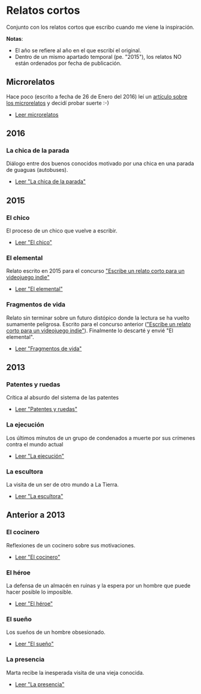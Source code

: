 # Relatos cortos

Conjunto con los relatos cortos que escribo cuando me viene la inspiración.

**Notas**:

- El año se refiere al año en el que escribí el original.
- Dentro de un mismo apartado temporal (pe. "2015"), los relatos NO están ordenados por fecha de publicación.

## Microrelatos

Hace poco (escrito a fecha de 26 de Enero del 2016) leí un [artículo sobre los microrelatos](http://www.jotdown.es/2015/10/vivieron-y-murieron-en-seis-palabras/) y decidí probar suerte :-)

- [Leer microrelatos](microrelatos.md)

## 2016

### La chica de la parada

Diálogo entre dos buenos conocidos motivado por una chica en una parada de guaguas (autobuses).

- [Leer "La chica de la parada"](2016/la_chica_de_la_parada.md)


## 2015

### El chico

El proceso de un chico que vuelve a escribir.

- [Leer "El chico"](2015/el_chico.md)


### El elemental

Relato escrito en 2015 para el concurso ["Escribe un relato corto para un videojuego indie"](http://www.gametopia.es/learning/concurso)

- [Leer "El elemental"](2015/el_elemental.md)


### Fragmentos de vida

Relato sin terminar sobre un futuro distópico donde la lectura se ha vuelto sumamente peligrosa. Escrito para el concurso anterior (["Escribe un relato corto para un videojuego indie"](http://www.gametopia.es/learning/concurso)). Finalmente lo descarté y envié "El elemental".

- [Leer "Fragmentos de vida"](2015/fragmentos_de_vida.md)

## 2013

### Patentes y ruedas

Crítica al absurdo del sistema de las patentes

- [Leer "Patentes y ruedas"](2013/patentes_y_ruedas.md)

### La ejecución

Los últimos minutos de un grupo de condenados a muerte por sus crímenes contra el mundo actual

- [Leer "La ejecución"](2013/la_ejecución.md)

### La escultora

La visita de un ser de otro mundo a La Tierra.

- [Leer "La escultora"](2013/la_escultora.md)


## Anterior a 2013

### El cocinero

Reflexiones de un cocinero sobre sus motivaciones.

- [Leer "El cocinero"](anterior-a-2013/el_cocinero.md)

### El héroe

La defensa de un almacén en ruinas y la espera por un hombre que puede hacer posible lo imposible.

- [Leer "El héroe"](anterior-a-2013/el_héroe.md)

### El sueño

Los sueños de un hombre obsesionado.

- [Leer "El sueño"](anterior-a-2013/el_sueño.md)

### La presencia

Marta recibe la inesperada visita de una vieja conocida.

- [Leer "La presencia"](anterior-a-2013/la_presencia.md)
